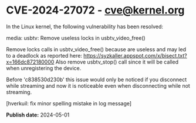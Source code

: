 # CVE-2024-27072 - cve@kernel.org

In the Linux kernel, the following vulnerability has been resolved:

media: usbtv: Remove useless locks in usbtv_video_free()

Remove locks calls in usbtv_video_free() because
are useless and may led to a deadlock as reported here:
https://syzkaller.appspot.com/x/bisect.txt?x=166dc872180000
Also remove usbtv_stop() call since it will be called when
unregistering the device.

Before 'c838530d230b' this issue would only be noticed if you
disconnect while streaming and now it is noticeable even when
disconnecting while not streaming.


[hverkuil: fix minor spelling mistake in log message]

**Publish date:** 2024-05-01
